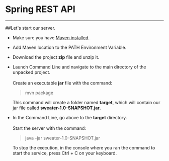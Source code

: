# Spring REST API
___


##Let's start our server.
+ Make sure you have [Maven installed](https://maven.apache.org/download.cgi).


+ Add Maven location to the PATH Environment Variable.


+ Download the project **zip** file and unzip it.


+ Launch Command Line and navigate to the main directory
  of the unpacked project.<br/><br/>
  Create an executable **jar** file with the command:
  >mvn package

  This command will create a folder named **target**, 
  which will contain our jar file called **sweater-1.0-SNAPSHOT.jar**.
  
  
  
+ In the Command Line, go above to the **target** directory.<br/><br/>
  Start the server with the command:
  >java -jar sweater-1.0-SNAPSHOT.jar

  To stop the execution, in the console where you ran the command to start the service, 
  press Ctrl + C on your keyboard.